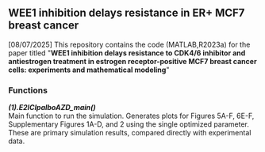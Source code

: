 ## WEE1 inhibition delays resistance in ER+ MCF7 breast cancer
[08/07/2025] This repository contains the code (MATLAB,R2023a) for the paper titled
"**WEE1 inhibition delays resistance to CDK4/6 inhibitor and antiestrogen treatment in estrogen receptor-positive MCF7 breast cancer cells: experiments and mathematical modeling**"
### Functions
***(1).E2ICIpalboAZD_main()***\
Main function to run the simulation. Generates plots for Figures 5A-F, 6E-F, Supplementary Figures 1A-D, and 2 using the single optimized parameter. These are primary simulation results, compared directly with experimental data.



